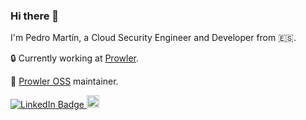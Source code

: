 ### Hi there 👋

I'm Pedro Martín, a Cloud Security Engineer and Developer from 🇪🇸.

🔒  Currently working at [Prowler](https://prowler.com).

🔭 [Prowler OSS](https://github.com/prowler-cloud/prowler) maintainer.

<p>
   <a href="https://www.linkedin.com/in/pedro-martin-gon/">
     <img src="https://img.shields.io/badge/-@pedromartingonzalez-0077B5?style=flat-square&amp;labelColor=0077B5&amp;logo=LinkedIn&amp;link=https://www.linkedin.com/in/pedro-martin-gon/" alt="LinkedIn Badge">
  </a>
    <a href="https://github.com/pedrooot">
    <img height="20" src="https://img.shields.io/github/followers/pedrooot?label=follow&logo=github&style=flat-square" />
  </a>
</p>
